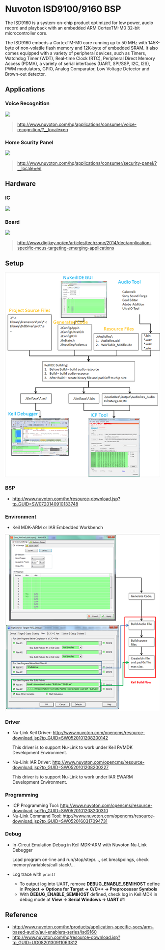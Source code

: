 # Nuvoton ISD9100/9160 BSP

The ISD9160 is a system-on-chip product optimized for low power, audio record and playback with an embedded ARM CortexTM-M0 32-bit microcontroller core.

The ISD9160 embeds a CortexTM-M0 core running up to 50 MHz with 145K-byte of non-volatile flash memory and 12K-byte of embedded SRAM. It also comes equipped with a variety of peripheral devices, such as Timers, Watchdog Timer (WDT), Real-time Clock (RTC), Peripheral Direct Memory Access (PDMA), a variety of serial interfaces (UART, SPI/SSP, I2C, I2S), PWM modulators, GPIO, Analog Comparator, Low Voltage Detector and Brown-out detector.

## Applications

### Voice Recognition

![](http://www.nuvoton.com/export/sites/nuvoton/images/ISD9160vR.png_1851307823.png)

> http://www.nuvoton.com/hq/applications/consumer/voice-recognition/?__locale=en

### Home Scurity Panel

![](http://www.nuvoton.com/export/sites/nuvoton/images/ISD9160-Security-Panel.png_622442009.png)

> http://www.nuvoton.com/hq/applications/consumer/security-panel/?__locale=en

## Hardware

### IC

![](http://www.digikey.com/-/media/Images/Article%20Library/TechZone%20Articles/2014/December/Application-Specific%20MCUs%20Targeting%20Emerging%20Applications/article-2014december-application-specific-mcus-fig1.jpg)

### Board

![](http://www.digikey.com/-/media/Images/Article%20Library/TechZone%20Articles/2014/December/Application-Specific%20MCUs%20Targeting%20Emerging%20Applications/article-2014december-application-specific-mcus-fig2.jpg)

> http://www.digikey.no/en/articles/techzone/2014/dec/application-specific-mcus-targeting-emerging-applications

## Setup

![](Docs/build_tools.png)

### BSP

- http://www.nuvoton.com/hq/resource-download.jsp?tp_GUID=SW0720140910133748

### Environment

- Keil MDK-ARM or IAR Embedded Workbench

![](Docs/build_steps.png)

### Driver

- Nu-Link Keil Driver: http://www.nuvoton.com/opencms/resource-download.jsp?tp_GUID=SW0520101208200142

  This driver is to support Nu-Link to work under Keil RVMDK Development Environment.

- Nu-Link IAR Driver: http://www.nuvoton.com/opencms/resource-download.jsp?tp_GUID=SW0520101208200227

  This driver is to support Nu-Link to work under IAR EWARM Development Environment.

### Programming

- ICP Programming Tool: http://www.nuvoton.com/opencms/resource-download.jsp?tp_GUID=SW0520101208200310
- Nu-Link Command Tool: http://www.nuvoton.com/opencms/resource-download.jsp?tp_GUID=SW0520160317094731

### Debug

- In-Circut Emulation Debug in Keil MDK-ARM with Nuvoton Nu-Link Debugger

  Load program on-line and run/stop/step/..., set breakpoings, check memory/variables/call stack/...

- Log trace with `printf`
  * To output log into UART, remove **DEBUG_ENABLE_SEMIHOST** define in **Project -> Options for Target -> C/C++ -> Preprocessor Symbols**
  * With **DEBUG_ENABLE_SEMIHOST** defined, check log in Keil MDK in debug mode at **View -> Serial Windows -> UART #1**

## Reference

- http://www.nuvoton.com/hq/products/application-specific-socs/arm-based-audio/aui-enablers-series/isd9160
- http://www.nuvoton.com/hq/resource-download.jsp?tp_GUID=UG0820130911063812
